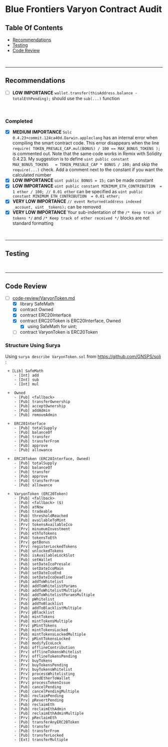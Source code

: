 # Blue Frontiers Varyon Contract Audit

## Table Of Contents

* [Recommendations](#recommendations)
* [Testing](#testing)
* [Code Review](#code-review)

<br />

<hr />

## Recommendations

* [ ] **LOW IMPORTANCE** `wallet.transfer(thisAddress.balance - totalEthPending);` should use the `sub(...)` function

<br />

### Completed

* [x] **MEDIUM IMPORTANCE** `Solc 0.4.23+commit.124ca40d.Darwin.appleclang` has an internal error when compiling the smart contract code. This error
  disappears when the line `require( TOKEN_PRESALE_CAP.mul(BONUS) / 100 == MAX_BONUS_TOKENS );` is commented out. Note that the same code works
  in Remix with Solidity 0.4.23. My suggestion is to define `uint public constant MAX_BONUS_TOKENS   = TOKEN_PRESALE_CAP * BONUS / 100;` and
  skip the `require(...)` check. Add a comment next to the constant if you want the calculated number
* [x] **LOW IMPORTANCE** `uint public BONUS = 15;` can be made constant
* [x] **LOW IMPORTANCE** `uint public constant MINIMUM_ETH_CONTRIBUTION  = 1 ether / 100; // 0.01 ether` can be specified as
  `uint public constant MINIMUM_ETH_CONTRIBUTION  = 0.01 ether;`
* [x] **VERY LOW IMPORTANCE** `// event Returned(address indexed _account, uint _tokens);` can be removed
* [x] **VERY LOW IMPORTANCE** Your sub-indentation of the `/* Keep track of tokens */` and `/* Keep track of ether received */` blocks are not
  standard formatting

<br />

<hr />

## Testing

<br />

<hr />

## Code Review

* [ ] [code-review/VaryonToken.md](code-review/VaryonToken.md)
  * [x] library SafeMath
  * [x] contract Owned
  * [x] contract ERC20Interface
  * [x] contract ERC20Token is ERC20Interface, Owned
    * [x] using SafeMath for uint;
  * [ ] contract VaryonToken is ERC20Token

### Structure Using Surya

Using `surya describe VaryonToken.sol` from https://github.com/GNSPS/soli :

```
 + [Lib] SafeMath 
    - [Int] add 
    - [Int] sub 
    - [Int] mul 

 +  Owned 
    - [Pub] <fallback> 
    - [Pub] transferOwnership 
    - [Pub] acceptOwnership 
    - [Pub] addAdmin 
    - [Pub] removeAdmin 

 +  ERC20Interface 
    - [Pub] totalSupply 
    - [Pub] balanceOf 
    - [Pub] transfer 
    - [Pub] transferFrom 
    - [Pub] approve 
    - [Pub] allowance 

 +  ERC20Token (ERC20Interface, Owned)
    - [Pub] totalSupply 
    - [Pub] balanceOf 
    - [Pub] transfer 
    - [Pub] approve 
    - [Pub] transferFrom 
    - [Pub] allowance 

 +  VaryonToken (ERC20Token)
    - [Pub] <fallback> 
    - [Pub] <fallback> ($)
    - [Pub] atNow 
    - [Pub] tradeable 
    - [Pub] thresholdReached 
    - [Pub] availableToMint 
    - [Prv] tokensAvailableIco 
    - [Prv] minumumInvestment 
    - [Pub] ethToTokens 
    - [Pub] tokensToEth 
    - [Prv] getBonus 
    - [Prv] registerLockedTokens 
    - [Pub] unlockedTokens 
    - [Pub] isAvailableLockSlot 
    - [Pub] setWallet 
    - [Pub] setDateIcoPresale 
    - [Pub] setDateIcoMain 
    - [Pub] setDateIcoEnd 
    - [Pub] setDateIcoDeadline 
    - [Pub] addToWhitelist 
    - [Pub] addToWhitelistParams 
    - [Pub] addToWhitelistMultiple 
    - [Pub] addToWhitelistParamsMultiple 
    - [Prv] pWhitelist 
    - [Pub] addToBlacklist 
    - [Pub] addToBlacklistMultiple 
    - [Prv] pBlacklist 
    - [Pub] mintTokens 
    - [Pub] mintTokensMultiple 
    - [Prv] pMintTokens 
    - [Pub] mintTokensLocked 
    - [Pub] mintTokensLockedMultiple 
    - [Prv] pMintTokensLocked 
    - [Pub] modifyIcoLock 
    - [Pub] offlineContribution 
    - [Prv] offlineTokensWhitelist 
    - [Prv] offlineTokensPending 
    - [Prv] buyTokens 
    - [Prv] buyTokensPending 
    - [Prv] buyTokensWhitelist 
    - [Prv] processWhitelisting 
    - [Prv] sendEtherToWallet 
    - [Prv] processTokenIssue 
    - [Pub] cancelPending 
    - [Pub] cancelPendingMultiple 
    - [Pub] reclaimPending 
    - [Prv] pRevertPending 
    - [Pub] reclaimEth 
    - [Pub] reclaimEthAdmin 
    - [Pub] reclaimEthAdminMultiple 
    - [Prv] pReclaimEth 
    - [Pub] transferAnyERC20Token 
    - [Pub] transfer 
    - [Pub] transferFrom 
    - [Pub] transferLocked 
    - [Ext] transferMultiple 
```